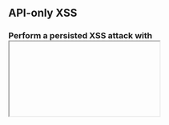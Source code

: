 ## API-only XSS
### Perform a persisted XSS attack with <iframe src="javascript:alert(`xss`)"> without using the frontend application at all.
### Category: XSS

Make a REST API call to `/api/Products/` and observe that it returns a list of product details in json.

`{"name":"xss", "description":"<iframe src=\"javascript:alert(`xss`)\">"}`
